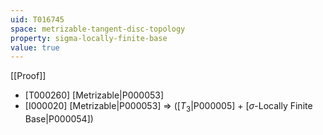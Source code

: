 ```yaml
---
uid: T016745
space: metrizable-tangent-disc-topology
property: sigma-locally-finite-base
value: true
---
```

[[Proof]]

* [T000260] [Metrizable|P000053]
* [I000020] [Metrizable|P000053] => ([$T_3$|P000005] + [$\sigma$-Locally Finite Base|P000054])

